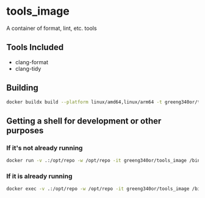 # tools_image
A container of format, lint, etc. tools

## Tools Included

- clang-format
- clang-tidy

## Building

```bash
docker buildx build --platform linux/amd64,linux/arm64 -t greeng340or/tools_image -f Dockerfile --push .
```

## Getting a shell for development or other purposes

### If it's not already running
```bash
docker run -v .:/opt/repo -w /opt/repo -it greeng340or/tools_image /bin/bash
```

### If it is already running
```bash
docker exec -v .:/opt/repo -w /opt/repo -it greeng340or/tools_image /bin/bash
```

